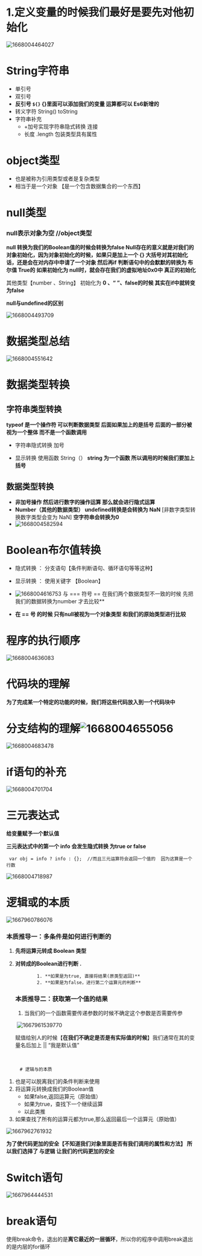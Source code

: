 # 1.定义变量的时候我们最好是要先对他初始化

![1668004464027](语言基础.assets\1668004464027.png)



# String字符串

* 单引号
* 双引号
* **反引号 `${}`   {}里面可以添加我们的变量  运算都可以  Es6新增的**
* 转义字符  String()   toString
* 字符串补充  
  * +加号实现字符串隐式转换  连接
  * 长度   .length   包装类型具有属性



# object类型  

* 也是被称为引用类型或者是复杂类型
* 相当于是一个对象 【是一个包含数据集合的一个东西】

# null类型

### null表示对象为空  //object类型

**null 转换为我们的Boolean值的时候会转换为false   Null存在的意义就是对我们的对象初始化，因为对象初始化的时候，如果只是加上一个 {} 大括号对其初始化话，还是会在对内存中申请了一个对象  然后再if 判断语句中的会默默的转换为 布尔值 True的   如果初始化为 null时，就会存在我们的虚拟地址0x0中  真正的初始化**

其他类型【number 、String】 初始化为       **0 、“ ”、false的时候  其实在if中就转变为false**

  **null与undefined的区别**

![1668004493709](语言基础.assets\1668004493709.png)



#  数据类型总结

![1668004551642](语言基础.assets\1668004551642.png)

# 数据类型转换

## 字符串类型转换

**typeof 是一个操作符  可以判断数据类型  后面如果加上的是括号  后面的一部分被视为一个整体   而不是一个函数调用**

* 字符串隐式转换  加号

* 显示转换   使用函数 String（） **string 为一个函数  所以调用的时候我们要加上括号**

## 数据类型转换

* **非加号操作  然后进行数字的操作运算  那么就会进行隐式运算**  
* **Number（其他的数据类型） undefined转换是会转换为 NaN** [非数字类型转换数字类型会变为 NaN]   **空字符串会转换为0**
* ![1668004582594](语言基础.assets\1668004582594.png)

# Boolean布尔值转换

* 隐式转换 ： 分支语句【条件判断语句、循环语句等等这种】
* 显示转换 ： 使用关键字 【Boolean】
* ![1668004616753](语言基础.assets\1668004616753.png) 与 === 符号  == 在我们两个数据类型不一致的时候 先把我们的数据转换为number 才去比较**

* **在 == 号 的时候 只有null被视为一个对象类型 和我们的原始类型进行比较**

# 程序的执行顺序

![1668004636083](语言基础.assets\1668004636083.png)

# 代码块的理解

**为了完成某一个特定的功能的时候，我们将这些代码放入到一个代码块中**



# 分支结构的理解![1668004655056](D:\js的基础笔记\语言基础.assets\1668004655056.png)

![1668004683478](语言基础.assets\1668004683478.png)

# if语句的补充

![1668004701704](语言基础.assets\1668004701704.png)

# 三元表达式

**给变量赋予一个默认值**

 **三元表达式中的第一个  info 会发生隐式转换  为true  or false**

```
 var obj = info ? info : {};  //而且三元运算符会返回一个值的  因为这算是一个行数
```

![1668004718987](语言基础.assets\1668004718987.png)



# 逻辑或的本质

![1667960786076](语言基础.assets/1667960786076.png)

###                本质推导一：多条件是如何进行判断的

   1. **先将运算元转成 Boolean 类型**

   2. **对转成的Boolean进行判断 .**

                  1. **如果是为true, 直接将结果(原类型返回)**
                  2. **如果是为false，进行第二个运算元的判断** 

      ###            本质推导二：获取第一个值的结果
    
      1. 当我们的一个函数需要传递参数的时候不确定这个参数是否需要传参 
    
      ​                                  ![1667961539770](语言基础.assets/1667961539770.png)
    
      赋值给别人的时候【**在我们不确定是否是有实际值的时候**】我们通常在其的变量名后加上 || “我是默认值”


​      

         # 逻辑与的本质

1. 也是可以脱离我们的条件判断来使用
2. 将运算元转换成我们的Boolean值
   * 如果false,返回运算元（原始值）
   * 如果为true，查找下一个继续运算
   * 以此类推
3. 如果查找了所有的运算元都为true,那么返回最后一个运算元（原始值）

![1667962761932](语言基础.assets/1667962761932.png)

**为了使代码更加的安全【不知道我们对象里面是否有我们调用的属性和方法】 所以我们选择了 与逻辑 让我们的代码更加的安全**

# Switch语句

![1667964444531](语言基础.assets/1667964444531.png)

# break语句

使用break命令，退出的是**离它最近的一层循环**，所以你的程序中调用break退出的是内层的for循环



